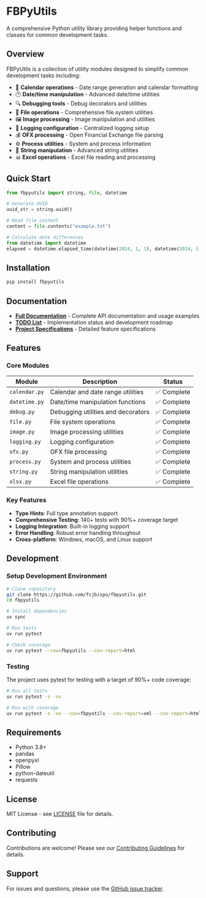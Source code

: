 # FBPyUtils

A comprehensive Python utility library providing helper functions and classes for common development tasks.

## Overview

FBPyUtils is a collection of utility modules designed to simplify common development tasks including:

- 📅 **Calendar operations** - Date range generation and calendar formatting
- 🕐 **Date/time manipulation** - Advanced date/time utilities
- 🔍 **Debugging tools** - Debug decorators and utilities
- 📁 **File operations** - Comprehensive file system utilities
- 🖼️ **Image processing** - Image manipulation and utilities
- 📝 **Logging configuration** - Centralized logging setup
- 💰 **OFX processing** - Open Financial Exchange file parsing
- ⚙️ **Process utilities** - System and process information
- 📝 **String manipulation** - Advanced string utilities
- 📊 **Excel operations** - Excel file reading and processing

## Quick Start

```python
from fbpyutils import string, file, datetime

# Generate UUID
uuid_str = string.uuid()

# Read file content
content = file.contents("example.txt")

# Calculate date differences
from datetime import datetime
elapsed = datetime.elapsed_time(datetime(2024, 1, 1), datetime(2024, 1, 2))
```

## Installation

```bash
pip install fbpyutils
```

## Documentation

- **[Full Documentation](DOC.md)** - Complete API documentation and usage examples
- **[TODO List](TODO.md)** - Implementation status and development roadmap
- **[Project Specifications](SPEC.md)** - Detailed feature specifications

## Features

### Core Modules

| Module | Description | Status |
|--------|-------------|--------|
| `calendar.py` | Calendar and date range utilities | ✅ Complete |
| `datetime.py` | Date/time manipulation functions | ✅ Complete |
| `debug.py` | Debugging utilities and decorators | ✅ Complete |
| `file.py` | File system operations | ✅ Complete |
| `image.py` | Image processing utilities | ✅ Complete |
| `logging.py` | Logging configuration | ✅ Complete |
| `ofx.py` | OFX file processing | ✅ Complete |
| `process.py` | System and process utilities | ✅ Complete |
| `string.py` | String manipulation utilities | ✅ Complete |
| `xlsx.py` | Excel file operations | ✅ Complete |

### Key Features

- **Type Hints**: Full type annotation support
- **Comprehensive Testing**: 140+ tests with 90%+ coverage target
- **Logging Integration**: Built-in logging support
- **Error Handling**: Robust error handling throughout
- **Cross-platform**: Windows, macOS, and Linux support

## Development

### Setup Development Environment

```bash
# Clone repository
git clone https://github.com/fcjbispo/fbpyutils.git
cd fbpyutils

# Install dependencies
uv sync

# Run tests
uv run pytest

# Check coverage
uv run pytest --cov=fbpyutils --cov-report=html
```

### Testing

The project uses pytest for testing with a target of 90%+ code coverage:

```bash
# Run all tests
uv run pytest -s -vv

# Run with coverage
uv run pytest -s -vv --cov=fbpyutils --cov-report=xml --cov-report=html
```

## Requirements

- Python 3.8+
- pandas
- openpyxl
- Pillow
- python-dateutil
- requests

## License

MIT License - see [LICENSE](LICENSE) file for details.

## Contributing

Contributions are welcome! Please see our [Contributing Guidelines](CONTRIBUTING.md) for details.

## Support

For issues and questions, please use the [GitHub issue tracker](https://github.com/fcjbispo/fbpyutils/issues).
